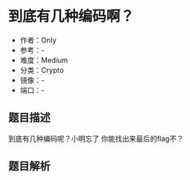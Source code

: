# 到底有几种编码啊？

- 作者：Only
- 参考：-
- 难度：Medium
- 分类：Crypto
- 镜像：-
- 端口：-

## 题目描述

到底有几种编码呢？小明忘了 你能找出来最后的flag不？

## 题目解析
